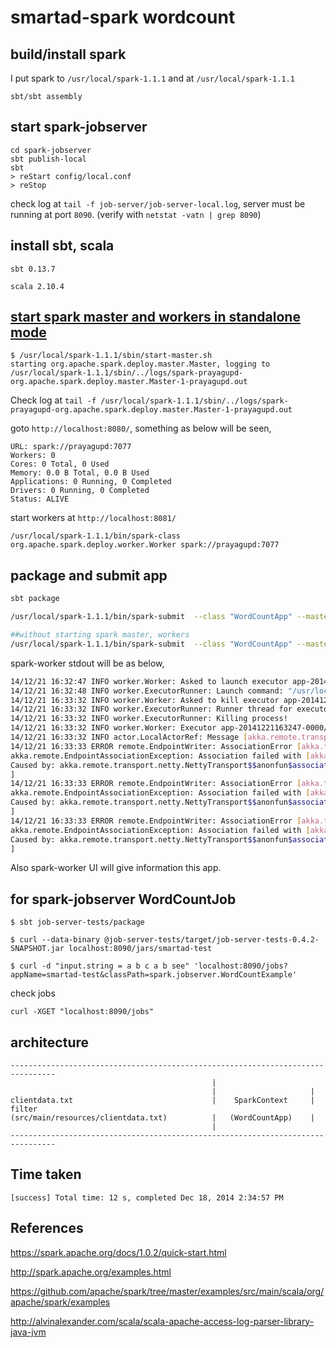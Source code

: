 smartad-spark wordcount
==========================

build/install spark
-----------------

I put spark to `/usr/local/spark-1.1.1` and at `/usr/local/spark-1.1.1`

```
sbt/sbt assembly
```

start spark-jobserver
-----------------------

```
cd spark-jobserver
sbt publish-local
sbt 
> reStart config/local.conf
> reStop
```

check log at `tail -f job-server/job-server-local.log`, server must be running at port `8090`. (verify with `netstat -vatn | grep 8090`)


install sbt, scala
--------------------

`sbt 0.13.7`

`scala 2.10.4`

[start spark master and workers in standalone mode](http://spark.apache.org/docs/1.0.1/spark-standalone.html)
----------------------------------------------------

```
$ /usr/local/spark-1.1.1/sbin/start-master.sh 
starting org.apache.spark.deploy.master.Master, logging to /usr/local/spark-1.1.1/sbin/../logs/spark-prayagupd-org.apache.spark.deploy.master.Master-1-prayagupd.out

```

Check log at `tail -f /usr/local/spark-1.1.1/sbin/../logs/spark-prayagupd-org.apache.spark.deploy.master.Master-1-prayagupd.out`

goto `http://localhost:8080/`, something as below will be seen, 

```
URL: spark://prayagupd:7077
Workers: 0
Cores: 0 Total, 0 Used
Memory: 0.0 B Total, 0.0 B Used
Applications: 0 Running, 0 Completed
Drivers: 0 Running, 0 Completed
Status: ALIVE
```

start workers at `http://localhost:8081/`

```
/usr/local/spark-1.1.1/bin/spark-class org.apache.spark.deploy.worker.Worker spark://prayagupd:7077
```

package and submit app
------------------------

```bash
sbt package

/usr/local/spark-1.1.1/bin/spark-submit  --class "WordCountApp" --master spark://prayagupd:7077 target/scala-2.10/smartad-spark-wordcount_2.10-1.0.jar 

##without starting spark master, workers
/usr/local/spark-1.1.1/bin/spark-submit  --class "WordCountApp" --master local[4] target/scala-2.10/smartad-spark-wordcount_2.10-1.0.jar 
```

spark-worker stdout will be as below, 

```bash
14/12/21 16:32:47 INFO worker.Worker: Asked to launch executor app-20141221163247-0000/0 for Smartad Spark Wordcount
14/12/21 16:32:48 INFO worker.ExecutorRunner: Launch command: "/usr/local/jdk1.7.0_05/bin/java" "-cp" "::/usr/local/spark-1.1.1/conf:/usr/local/spark-1.1.1/assembly/target/scala-2.10/spark-assembly-1.1.1-hadoop1.0.4.jar:/usr/local/hadoop-2.3.0-cdh5.0.1//etc/hadoop:/usr/local/hadoop-2.3.0-cdh5.0.1//etc/hadoop" "-XX:MaxPermSize=128m" "-Dspark.driver.port=48894" "-Xms512M" "-Xmx512M" "org.apache.spark.executor.CoarseGrainedExecutorBackend" "akka.tcp://sparkDriver@prayagupd.local:48894/user/CoarseGrainedScheduler" "0" "prayagupd.local" "4" "akka.tcp://sparkWorker@prayagupd.local:58149/user/Worker" "app-20141221163247-0000"
14/12/21 16:33:32 INFO worker.Worker: Asked to kill executor app-20141221163247-0000/0
14/12/21 16:33:32 INFO worker.ExecutorRunner: Runner thread for executor app-20141221163247-0000/0 interrupted
14/12/21 16:33:32 INFO worker.ExecutorRunner: Killing process!
14/12/21 16:33:32 INFO worker.Worker: Executor app-20141221163247-0000/0 finished with state KILLED exitStatus 1
14/12/21 16:33:32 INFO actor.LocalActorRef: Message [akka.remote.transport.ActorTransportAdapter$DisassociateUnderlying] from Actor[akka://sparkWorker/deadLetters] to Actor[akka://sparkWorker/system/transports/akkaprotocolmanager.tcp0/akkaProtocol-tcp%3A%2F%2FsparkWorker%40192.168.1.2%3A56242-2#767330346] was not delivered. [1] dead letters encountered. This logging can be turned off or adjusted with configuration settings 'akka.log-dead-letters' and 'akka.log-dead-letters-during-shutdown'.
14/12/21 16:33:33 ERROR remote.EndpointWriter: AssociationError [akka.tcp://sparkWorker@prayagupd.local:58149] -> [akka.tcp://sparkExecutor@prayagupd.local:45652]: Error [Association failed with [akka.tcp://sparkExecutor@prayagupd.local:45652]] [
akka.remote.EndpointAssociationException: Association failed with [akka.tcp://sparkExecutor@prayagupd.local:45652]
Caused by: akka.remote.transport.netty.NettyTransport$$anonfun$associate$1$$anon$2: Connection refused: prayagupd.local/192.168.1.2:45652
]
14/12/21 16:33:33 ERROR remote.EndpointWriter: AssociationError [akka.tcp://sparkWorker@prayagupd.local:58149] -> [akka.tcp://sparkExecutor@prayagupd.local:45652]: Error [Association failed with [akka.tcp://sparkExecutor@prayagupd.local:45652]] [
akka.remote.EndpointAssociationException: Association failed with [akka.tcp://sparkExecutor@prayagupd.local:45652]
Caused by: akka.remote.transport.netty.NettyTransport$$anonfun$associate$1$$anon$2: Connection refused: prayagupd.local/192.168.1.2:45652
]
14/12/21 16:33:33 ERROR remote.EndpointWriter: AssociationError [akka.tcp://sparkWorker@prayagupd.local:58149] -> [akka.tcp://sparkExecutor@prayagupd.local:45652]: Error [Association failed with [akka.tcp://sparkExecutor@prayagupd.local:45652]] [
akka.remote.EndpointAssociationException: Association failed with [akka.tcp://sparkExecutor@prayagupd.local:45652]
Caused by: akka.remote.transport.netty.NettyTransport$$anonfun$associate$1$$anon$2: Connection refused: prayagupd.local/192.168.1.2:45652
]

```

Also spark-worker UI will give information this app.

for spark-jobserver WordCountJob
-------------------------------------

```
$ sbt job-server-tests/package

$ curl --data-binary @job-server-tests/target/job-server-tests-0.4.2-SNAPSHOT.jar localhost:8090/jars/smartad-test

$ curl -d "input.string = a b c a b see" 'localhost:8090/jobs?appName=smartad-test&classPath=spark.jobserver.WordCountExample'

```

check jobs 

```
curl -XGET "localhost:8090/jobs"
```

architecture
-------------------

```
--------------------------------------------------------------------------------
                                             |
                                             |                     |
clientdata.txt                               |    SparkContext     | filter
(src/main/resources/clientdata.txt)          |   (WordCountApp)    |
                                             |
--------------------------------------------------------------------------------
```

Time taken
--------------

```
[success] Total time: 12 s, completed Dec 18, 2014 2:34:57 PM
```

References
-------------

https://spark.apache.org/docs/1.0.2/quick-start.html

http://spark.apache.org/examples.html

https://github.com/apache/spark/tree/master/examples/src/main/scala/org/apache/spark/examples

http://alvinalexander.com/scala/scala-apache-access-log-parser-library-java-jvm

